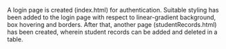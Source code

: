 A login page is created (index.html) for authentication.
Suitable styling has been added to the login page with respect to linear-gradient background, box hovering and borders.
After that, another page (studentRecords.html) has been created, wherein student records can be added and deleted in a table.